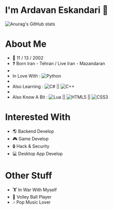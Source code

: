 # I'm <b>Ardavan Eskandari</b> 👋
![Anurag's GitHub stats](https://github-readme-stats.vercel.app/api?username=ardavan8102&show_icons=true&theme=tokyonight)
<!--
[![Top Langs](https://github-readme-stats.vercel.app/api/top-langs/?username=ardavan8102&layout=compact)](https://github.com/anuraghazra/github-readme-stats)
--->


# About Me
- 🎂 11 / 13 / 2002 
- ❓ Born Iran - Tehran / Live Iran - Mazandaran
- 
- In Love With :   ![Python](https://img.shields.io/badge/python-3670A0?style=for-the-badge&logo=python&logoColor=ffdd54)
- 
 - Also Learning :   ![C#](https://img.shields.io/badge/c%23-%23239120.svg?style=for-the-badge&logo=c-sharp&logoColor=white) || ![C++](https://img.shields.io/badge/c++-%2300599C.svg?style=for-the-badge&logo=c%2B%2B&logoColor=white)
 - 
 - Also Know A Bit :   ![Lua](https://img.shields.io/badge/lua-%232C2D72.svg?style=for-the-badge&logo=lua&logoColor=white) || ![HTML5](https://img.shields.io/badge/html5-%23E34F26.svg?style=for-the-badge&logo=html5&logoColor=white) || ![CSS3](https://img.shields.io/badge/css3-%231572B6.svg?style=for-the-badge&logo=css3&logoColor=white)

# Interested With
- 🌎 Backend Develop
- 🎮 Game Develop
- 🔒 Hack & Security
- 💻 Desktop App Develop

# Other Stuff
- 🏋️ In War With Myself
- 🏐 Volley Ball Player
- 🎶 Pop Music Lover

<!--
# Contact With Me
![LinkedIn](https://img.shields.io/badge/linkedin-%230077B5.svg?style=for-the-badge&logo=linkedin&logoColor=white)
![Instagram](https://img.shields.io/badge/Instagram-%23E4405F.svg?style=for-the-badge&logo=Instagram&logoColor=white)
![Telegram](https://img.shields.io/badge/Telegram-2CA5E0?style=for-the-badge&logo=telegram&logoColor=white)
--->


<!--
ardavan8102/ardavan8102 is a ✨ special ✨ repository because its `README.md` (this file) appears on your GitHub profile.
You can click the Preview link to take a look at your changes.
--->

